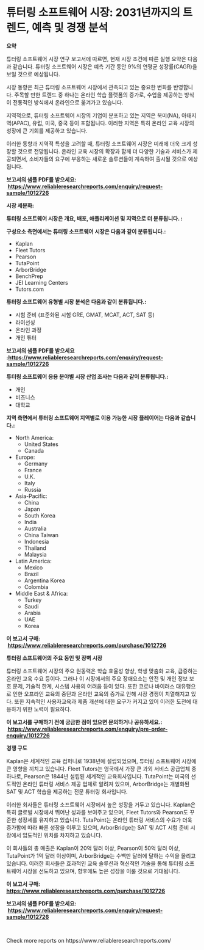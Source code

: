 <p><h1>튜터링 소프트웨어 시장: 2031년까지의 트렌드, 예측 및 경쟁 분석</h1></p><p><strong>요약</strong></p>
<p><p>튜터링 소프트웨어 시장 연구 보고서에 따르면, 현재 시장 조건에 따른 실행 요약은 다음과 같습니다. 튜터링 소프트웨어 시장은 예측 기간 동안 9%의 연평균 성장률(CAGR)을 보일 것으로 예상됩니다. </p><p>시장 동향은 최근 튜터링 소프트웨어 시장에서 관측되고 있는 중요한 변화를 반영합니다. 주목할 만한 트렌드 중 하나는 온라인 학습 플랫폼의 증가로, 수업을 제공하는 방식이 전통적인 방식에서 온라인으로 옮겨가고 있습니다.</p><p>지역적으로, 튜터링 소프트웨어 시장의 기업이 분포하고 있는 지역은 북미(NA), 아태지역(APAC), 유럽, 미국, 중국 등이 포함됩니다. 이러한 지역은 특히 온라인 교육 시장의 성장에 큰 기회를 제공하고 있습니다.</p><p>이러한 동향과 지역적 특성을 고려할 때, 튜터링 소프트웨어 시장은 미래에 더욱 크게 성장할 것으로 전망됩니다. 온라인 교육 시장의 확장과 함께 더 다양한 기술과 서비스가 제공되면서, 소비자들의 요구에 부응하는 새로운 솔루션들이 계속하여 출시될 것으로 예상됩니다.</p></p>
<p><strong>보고서의 샘플 PDF를 받으세요: &nbsp;<a href="https://www.reliableresearchreports.com/enquiry/request-sample/1012726">https://www.reliableresearchreports.com/enquiry/request-sample/1012726</a></strong></p>
<p><strong>시장 세분화:</strong></p>
<p><strong> 튜터링 소프트웨어 시장은 개요, 배포, 애플리케이션 및 지역으로 더 분류됩니다. :</strong></p>
<p><strong>구성요소 측면에서는 튜터링 소프트웨어 시장은 다음과 같이 분류됩니다.:</strong></p>
<p><ul><li>Kaplan</li><li>Fleet Tutors</li><li>Pearson</li><li>TutaPoint</li><li>ArborBridge</li><li>BenchPrep</li><li>JEI Learning Centers</li><li>Tutors.com</li></ul></p>
<p><strong> 튜터링 소프트웨어 유형별 시장 분석은 다음과 같이 분류됩니다.:</strong></p>
<p><ul><li>시험 준비 (표준화된 시험 GRE, GMAT, MCAT, ACT, SAT 등)</li><li>라이선싱</li><li>온라인 과정</li><li>개인 튜터</li></ul></p>
<p><strong>보고서의 샘플 PDF를 받으세요 :<a href="https://www.reliableresearchreports.com/enquiry/request-sample/1012726">https://www.reliableresearchreports.com/enquiry/request-sample/1012726</a></strong></p>
<p><strong> 튜터링 소프트웨어 응용 분야별 시장 산업 조사는 다음과 같이 분류됩니다.:</strong></p>
<p><ul><li>개인</li><li>비즈니스</li><li>대학교</li></ul></p>
<p><strong>지역 측면에서 튜터링 소프트웨어 지역별로 이용 가능한 시장 플레이어는 다음과 같습니다.:</strong></p>
<p><ul>
    <li>
        North America:
        <ul>
            <li>United States</li>
            <li>Canada</li>
        </ul>
    </li>
    <li>
        Europe:
        <ul>
            <li>Germany</li>
            <li>France</li>
            <li>U.K.</li>
            <li>Italy</li>
            <li>Russia</li>
        </ul>
    </li>
    <li>
        Asia-Pacific:
        <ul>
            <li>China</li>
            <li>Japan</li>
            <li>South Korea</li>
            <li>India</li>
            <li>Australia</li>
            <li>China Taiwan</li>
            <li>Indonesia</li>
            <li>Thailand</li>
            <li>Malaysia</li>
        </ul>
    </li>
    <li>
        Latin America:
        <ul>
            <li>Mexico</li>
            <li>Brazil</li>
            <li>Argentina Korea</li>
            <li>Colombia</li>
        </ul>
    </li>
    <li>
        Middle East & Africa:
        <ul>
            <li>Turkey</li>
            <li>Saudi</li>
            <li>Arabia</li>
            <li>UAE</li>
            <li>Korea</li>
        </ul>
    </li>
    </ul></p>
<p><strong>이 보고서 구매: &nbsp;<a href="https://www.reliableresearchreports.com/purchase/1012726">https://www.reliableresearchreports.com/purchase/1012726</a></strong></p>
<p><strong>튜터링 소프트웨어의 주요 동인 및 장벽 시장</strong></p>
<p><p>튜터링 소프트웨어 시장의 주요 원동력은 학습 효율성 향상, 학생 맞춤화 교육, 급증하는 온라인 교육 수요 등이다. 그러나 이 시장에서의 주요 장애요소는 안전 및 개인 정보 보호 문제, 기술적 한계, 시스템 사용의 어려움 등이 있다. 또한 코로나 바이러스 대유행으로 인한 오프라인 교육의 중단과 온라인 교육의 증가로 인해 시장 경쟁이 치열해지고 있다. 또한 지속적인 사용자교육과 제품 개선에 대한 요구가 커지고 있어 이러한 도전에 대응하기 위한 노력이 필요하다.</p></p>
<p><strong>이 보고서를 구매하기 전에 궁금한 점이 있으면 문의하거나 공유하세요.: &nbsp;<a href="https://www.reliableresearchreports.com/enquiry/pre-order-enquiry/1012726">https://www.reliableresearchreports.com/enquiry/pre-order-enquiry/1012726</a></strong></p>
<p><strong>경쟁 구도</strong></p>
<p><p>Kaplan은 세계적인 교육 컴퍼니로 1938년에 설립되었으며, 튜터링 소프트웨어 시장에 큰 영향을 끼치고 있습니다. Fleet Tutors는 영국에서 가장 큰 과외 서비스 공급업체 중 하나로, Pearson은 1844년 설립된 세계적인 교육회사입니다. TutaPoint는 미국의 선도적인 온라인 튜터링 서비스 제공 업체로 알려져 있으며, ArborBridge는 개별화된 SAT 및 ACT 학습을 제공하는 전문 튜터링 회사입니다. </p><p>이러한 회사들은 튜터링 소프트웨어 시장에서 높은 성장을 거두고 있습니다. Kaplan은 특히 글로벌 시장에서 뛰어난 성과를 보여주고 있으며, Fleet Tutors와 Pearson도 꾸준한 성장세를 유지하고 있습니다. TutaPoint는 온라인 튜터링 서비스의 수요가 더욱 증가함에 따라 빠른 성장을 이루고 있으며, ArborBridge는 SAT 및 ACT 시험 준비 시장에서 압도적인 위치를 차지하고 있습니다. </p><p>이 회사들의 총 매출은 Kaplan이 20억 달러 이상, Pearson이 50억 달러 이상, TutaPoint가 1억 달러 이상이며, ArborBridge는 수백만 달러에 달하는 수익을 올리고 있습니다. 이러한 회사들은 효과적인 교육 솔루션과 혁신적인 기술을 통해 튜터링 소프트웨어 시장을 선도하고 있으며, 향후에도 높은 성장을 이룰 것으로 기대됩니다.</p></p>
<p><strong>이 보고서 구매: &nbsp; <a href="https://www.reliableresearchreports.com/purchase/1012726">https://www.reliableresearchreports.com/purchase/1012726</a></strong></p>
<p><strong>보고서의 샘플 PDF를 받으세요: &nbsp;<a href="https://www.reliableresearchreports.com/enquiry/request-sample/1012726">https://www.reliableresearchreports.com/enquiry/request-sample/1012726</a></strong><strong></strong></p>
<p>&nbsp;</p>
<p>Check more reports on https://www.reliableresearchreports.com/</p>